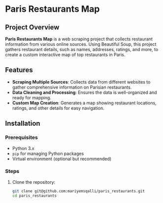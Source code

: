 # Paris Restaurants Map

## Project Overview
**Paris Restaurants Map** is a web scraping project that collects restaurant information from various online sources. Using Beautiful Soup, this project gathers restaurant details, such as names, addresses, ratings, and more, to create a custom interactive map of top restaurants in Paris.

## Features
- **Scraping Multiple Sources**: Collects data from different websites to gather comprehensive information on Parisian restaurants.
- **Data Cleaning and Processing**: Ensures the data is well-organized and ready for mapping.
- **Custom Map Creation**: Generates a map showing restaurant locations, ratings, and other details for easy navigation.

## Installation

### Prerequisites
- Python 3.x
- `pip` for managing Python packages
- Virtual environment (optional but recommended)

### Steps
1. Clone the repository:
   ```bash
   git clone git@github.com:mariyemsqalli/paris_restaurants.git
   cd paris_restaurants
